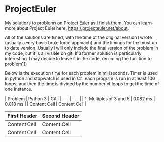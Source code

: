 # ProjectEuler

My solutions to problems on Project Euler as I finish them. You can learn more about Project Euler here, https://projecteuler.net/about.

All of the solutions are timed, with the time of the original version I wrote (usually a very basic brute force approach) and the timings for the most up to date version. Usually I will only include the final version of the problem in my code, but it is all visible on git. If a former solution is particularly interesting, I may decide to leave it in the code, renaming the function to problem1().

Below is the execution time for each problem in milliseconds. Timer is used in python and stopwatch is used in C#. each program is run in at least 100 loops, and then the time is divided by the number of loops to get the time of one instance.

| Problem | Python 3 | C# | 
| --- | --- | 
| 1. Multiples of 3 and 5 | 0.082 ms | 0.018 ms | 
| Content Cell | Content Cell |

| First Header  | Second Header |
| ------------- | ------------- |
| Content Cell  | Content Cell  |
| Content Cell  | Content Cell  |